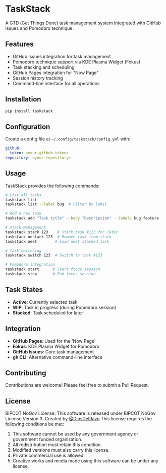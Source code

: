 # TaskStack

A GTD (Get Things Done) task management system integrated with GitHub Issues and Pomodoro technique.

## Features

* GitHub Issues integration for task management
* Pomodoro technique support via KDE Plasma Widget (Fokus)
* Task stacking and scheduling
* GitHub Pages integration for "Now Page"
* Session history tracking
* Command-line interface for all operations

## Installation

```bash
pip install taskstack
```

## Configuration

Create a config file at `~/.config/taskstack/config.yml` with:

```yaml
github:
  token: <your-github-token>
repository: <your-repository>
```

## Usage

TaskStack provides the following commands:

```bash
# List all tasks
taskstack list
taskstack list --label bug  # Filter by label

# Add a new task
taskstack add "Task title" --body "Description" --labels bug feature

# Stack management
taskstack stack 123    # Stack task #123 for later
taskstack unstack 123  # Remove task from stack
taskstack next        # Load next stacked task

# Task switching
taskstack switch 123  # Switch to task #123

# Pomodoro integration
taskstack start      # Start focus session
taskstack stop       # End focus session
```

## Task States

* **Active**: Currently selected task
* **WIP**: Task in progress (during Pomodoro session)
* **Stacked**: Task scheduled for later

## Integration

* **GitHub Pages**: Used for the 'Now Page'
* **Fokus**: KDE Plasma Widget for Pomodoro
* **GitHub Issues**: Core task management
* **gh CLI**: Alternative command-line interface

## Contributing

Contributions are welcome! Please feel free to submit a Pull Request.

## License

BIPCOT NoGov License:
This software is released under BIPCOT NoGov License Version 3.
Created by [@DiosDelRayo](https://github.com/DiosDelRayo)
This license requires the following conditions be met:
1. This software cannot be used by any government agency or government funded organization.
2. All redistribution must retain this condition.
3. Modified versions must also carry this license.
4. Private commercial use is allowed.
5. Creative works and media made using this software can be under any license.
